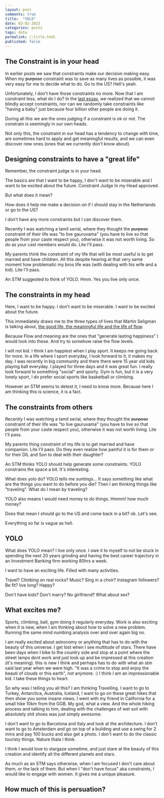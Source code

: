 ```yaml
---
layout: post
comments: true
title:  "YOLO"
date: 03-02-2023
categories: posts
tags: data
permalink: /:title.html
published: false
---
```



## The Constraint is in your head

In earlier posts we saw that constraints make our decision making
easy. When my ~~purpose~~ constraint was to save as many lives as
possible, it was very easy for me to decide what to do. Go to the US?
Hell's yeah. 

Unfortunately, I don't have those constraints no more. Now that I am
constraint less, what do I do? In the [last essay](/constriaint-in-head-2.html), we realized
that we cannot blindly accept constraints, nor can we randomly take
constraints like "having a baby" just because four billion other
people are doing it. 

During all this we are the ones judging if a constraint is ok or
not. The constrain is seemingly in our own heads.

Not only this, the constraint in our head has a tendency to change
with time, are sometimes hard to apply and get meaningful results, and
we can even discover new ones (ones that we currently don't know
about).

## Designing constraints to have a "great life"

Remember, the constraint judge is in your head. 

The basics are that I want to be happy, I don't want to be miserable
and I want to be excited about the future. Constraint Judge In my Head
approved. 

But what does it mean?

How does it help me make a decision on if I should stay in the
Netherlands or go to the US?

I don't have any more constraints but I can discover them. 

Recently I was watching a tamil serial, where they thought the
~~purpose~~ constraint of their life was "to live gauruvama" (you have
to live so that people from your caste respect you), otherwise it was
not worth living. So do as your cast members would do. Lite I'll pass.

My parents think the constraint of my life that will be most useful is
to get married and have children. All this despite hearing at that
very same moment how problematic my bros life was (with dealing with
his wife and a kid). Lite I'll pass.

An STM suggested to think of YOLO. Hmm. Yes you live only once.


## The constraints in my head

Here, I want to be happy. I don't want to be miserable. I want to be
excited about the future.

This immediately draws me to the three types of lives that Martin
Seligman is talking about, [the good life, the meaningful life and the
life of flow](/new-year-new-me-2.html).

Because Flow and meaning are the ones that "generate lasting
happiness" I would look into these. And try to somehow raise the flow
levels.

I will not kid. I think I am happiest when I play sport. It keeps me
going back for more. In a life where I sport everyday, I look forward
to it, it makes my day. I was recently in big community and there
there were 15 year old kids playing ball everyday. I played for three
days and it was great fun. I really look forward to something "social"
and sporty. Gym is fun, but it is a very lonely sport, I do prefer
social sports like basketball or climbing. 

However an STM seems to detest it, I need to know more. Because here I
am thinking this is science, it is a fact. 


## The constraints from others

Recently I was watching a tamil serial, where they thought the
~~purpose~~ constraint of their life was "to live gauruvama" (you have
to live so that people from your caste respect you), otherwise it was
not worth living. Lite I'll pass.

My parents thing constraint of my life is to get married and have
companion. Lite I'll pass. Do they even realize how painful it is for
them or for their DIL and Son to deal with their daughter?

An STM thinks YOLO should help generate some constraints. YOLO
constrains the space a bit. It's interesting. 

What does yolo do? YOLO tells me suntings... It says something like
what are the things you want to do before you die? Then I am thinking
things like "traveling". What do I mean by traveling? 

YOLO also means I would need money to do things. Hmmm! how much money?

Does that mean I should go to the US and come back in a bit? ok. Let's
see. 

Everything so far is vague as hell. 


## YOLO

What does YOLO mean? I live only once. I owe it to myself to not be
stuck in spending the next 20 years grinding and having the best
career trajectory in an Investment Banking firm working 80hrs a week. 

I want to have an exciting life. Filled with many activities. 


Travel?
Climbing on real rocks?
Music? Sing in a choir?
Instagram followers?
Be fit?
live long?
Happy?

Don't have kids?
Don't marry?
No girlfriend?
What about sex?


## What excites me?

Sports, climbing, ball, gym doing it regularly everyday. Work is also
exciting when it is new, when I am thinking about how to solve a new
problem. Running the same mind numbing analysis over and over again
big no. 

I am really excited about astronomy or anything that has to do with
the beauty of this universe. I get lost when I see multitude of
stars. There have been days when I bike to the country side and stop
at a point where the street lamps dont work and just look up and be
impressed at this creation (it's meaning). this is new I think and
perhaps has to do with what an stm said last year when we were
high. "It was a crime to stop and enjoy the beauti of clouds or this
earth", not anymore. :) I think I am an impressionable kid. I take
these things to heart. 

So why was I telling you all this? I am thinking Travelling. I want to
go to Turkey, Antarctica, Australia, Iceland, I want to go on these
great hikes that then show you some insane views. I went with my
friend in California for a small hike 10km from the GGB. My god, what
a view. And the whole hiking process and talking to him, dealing with
the challenges of wet soil with absolutely shit shoes was just simply
awesome. 

I don't want to go to Barcelona and Italy and look at the
architecture. I don't want to go to Amsterdam and go on top of a
building and use a swing for 2 mins and pay 100 bucks and also get a
photo. I don't want to do the classic touristy things. Nature thala I
think. 

I think I would love to stargaze sometime, and just stare at the
beauty of this creation and identify all the different planets and
stars. 

As much as an STM says otherwise, when I am focused I don't care
about them, or the lack of them. But when I "don't have focus" aka
constraints, I would like to engage with women. It gives me a unique
pleasure. 

## How much of this is persuation?
